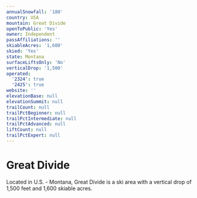 ```yaml
---
annualSnowfall: '180'
country: USA
mountain: Great Divide
openToPublic: 'Yes'
owner: Independent
passAffiliations: ''
skiableAcres: '1,600'
skied: 'Yes'
state: Montana
surfaceLiftsOnly: 'No'
verticalDrop: '1,500'
operated:
  '2324': true
  '2425': true
website: ''
elevationBase: null
elevationSummit: null
trailCount: null
trailPctBeginner: null
trailPctIntermediate: null
trailPctAdvanced: null
liftCount: null
trailPctExpert: null
---
```



# Great Divide

Located in U.S. - Montana, Great Divide is a ski area with a vertical drop of 1,500 feet and 1,600 skiable acres.
